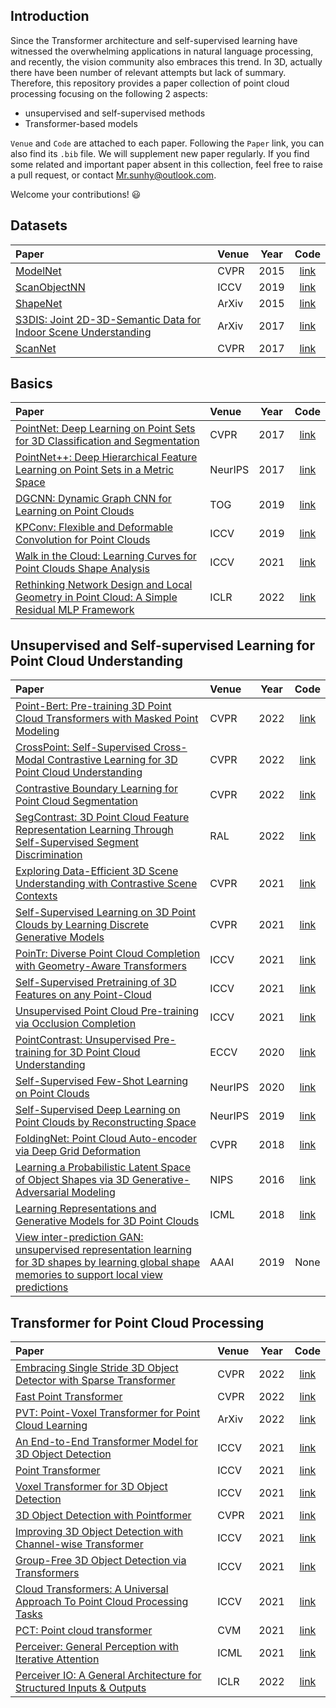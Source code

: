 ## Introduction
Since the Transformer architecture and self-supervised learning have witnessed the overwhelming applications 
in natural language processing, 
and recently, the vision community also embraces this trend. 
In 3D, actually there have been number of relevant attempts but lack of summary. 
Therefore, this repository provides a paper collection of point cloud processing focusing on the following 2 aspects: 

* unsupervised and self-supervised methods 
* Transformer-based models

`Venue` and `Code` are attached to each paper. Following the `Paper` link, you can also find its `.bib` file. 
We will supplement new paper regularly. If you find some related and important paper absent in this collection, 
feel free to raise a pull request, or contact Mr.sunhy@outlook.com. 

Welcome your contributions! :smiley:

## Datasets
| Paper      | Venue | Year | Code |
| :----------- | :----------- | :-----------: | :-----------: |
| [ModelNet](https://openaccess.thecvf.com/content_cvpr_2015/html/Wu_3D_ShapeNets_A_2015_CVPR_paper.html) | CVPR | 2015 | [link](https://shapenet.org/) |
| [ScanObjectNN](https://openaccess.thecvf.com/content_ICCV_2019/html/Uy_Revisiting_Point_Cloud_Classification_A_New_Benchmark_Dataset_and_Classification_ICCV_2019_paper.html) | ICCV | 2019 | [link](https://hkust-vgd.github.io/scanobjectnn/) |
| [ShapeNet](https://arxiv.org/abs/1512.03012) | ArXiv | 2015 | [link](https://shapenet.org/) |
| [S3DIS: Joint 2D-3D-Semantic Data for Indoor Scene Understanding](http://buildingparser.stanford.edu/dataset.html) | ArXiv | 2017 | [link](https://github.com/alexsax/2D-3D-Semantics) |
| [ScanNet](https://openaccess.thecvf.com/content_cvpr_2017/html/Dai_ScanNet_Richly-Annotated_3D_CVPR_2017_paper.html) | CVPR | 2017 | [link](http://www.scan-net.org/) |


## Basics
| Paper      | Venue | Year | Code |
| :----------- | :----------- | :-----------: | :-----------: |
| [PointNet: Deep Learning on Point Sets for 3D Classification and Segmentation](https://openaccess.thecvf.com/content_cvpr_2017/html/Qi_PointNet_Deep_Learning_CVPR_2017_paper.html) | CVPR | 2017 | [link](https://github.com/yanx27/Pointnet_Pointnet2_pytorch) |
| [PointNet++: Deep Hierarchical Feature Learning on Point Sets in a Metric Space](https://papers.nips.cc/paper/2017/hash/d8bf84be3800d12f74d8b05e9b89836f-Abstract.html) | NeurIPS | 2017 | [link](https://github.com/yanx27/Pointnet_Pointnet2_pytorch) |
| [DGCNN: Dynamic Graph CNN for Learning on Point Clouds](https://dl.acm.org/doi/10.1145/3326362) | TOG | 2019 | [link](https://github.com/WangYueFt/dgcnn) |
| [KPConv: Flexible and Deformable Convolution for Point Clouds](https://openaccess.thecvf.com/content_ICCV_2019/html/Thomas_KPConv_Flexible_and_Deformable_Convolution_for_Point_Clouds_ICCV_2019_paper.html) | ICCV | 2019 | [link](https://github.com/HuguesTHOMAS/KPConv) |
| [Walk in the Cloud: Learning Curves for Point Clouds Shape Analysis](https://openaccess.thecvf.com/content/ICCV2021/html/Xiang_Walk_in_the_Cloud_Learning_Curves_for_Point_Clouds_Shape_ICCV_2021_paper.html) | ICCV | 2021 | [link](https://github.com/tiangexiang/CurveNet) |
| [Rethinking Network Design and Local Geometry in Point Cloud: A Simple Residual MLP Framework](https://openreview.net/forum?id=3Pbra-_u76D) | ICLR | 2022 | [link](https://github.com/ma-xu/pointMLP-pytorch) |


## Unsupervised and Self-supervised Learning for Point Cloud Understanding
| Paper      | Venue | Year | Code |
| :----------- | :----------- | :-----------: | :-----------: |
| [Point-Bert: Pre-training 3D Point Cloud Transformers with Masked Point Modeling](https://openaccess.thecvf.com/content/CVPR2022/papers/Yu_Point-BERT_Pre-Training_3D_Point_Cloud_Transformers_With_Masked_Point_Modeling_CVPR_2022_paper.pdf) | CVPR | 2022 | [link](https://github.com/lulutang0608/Point-BERT) |
| [CrossPoint: Self-Supervised Cross-Modal Contrastive Learning for 3D Point Cloud Understanding](https://openaccess.thecvf.com/content/CVPR2022/papers/Afham_CrossPoint_Self-Supervised_Cross-Modal_Contrastive_Learning_for_3D_Point_Cloud_Understanding_CVPR_2022_paper.pdf) | CVPR | 2022 | [link](https://github.com/MohamedAfham/CrossPoint) |
| [Contrastive Boundary Learning for Point Cloud Segmentation](https://openaccess.thecvf.com/content/CVPR2022/papers/Tang_Contrastive_Boundary_Learning_for_Point_Cloud_Segmentation_CVPR_2022_paper.pdf) | CVPR | 2022 | [link](https://github.com/LiyaoTang/contrastBoundary) |
| [SegContrast: 3D Point Cloud Feature Representation Learning Through Self-Supervised Segment Discrimination](https://ieeexplore.ieee.org/document/9681336/) | RAL | 2022 | [link](https://github.com/PRBonn/segcontrast) |
| [Exploring Data-Efficient 3D Scene Understanding with Contrastive Scene Contexts](https://openaccess.thecvf.com/content/CVPR2021/html/Hou_Exploring_Data-Efficient_3D_Scene_Understanding_With_Contrastive_Scene_Contexts_CVPR_2021_paper.html) | CVPR | 2021 | [link](https://github.com/facebookresearch/ContrastiveSceneContexts) |
| [Self-Supervised Learning on 3D Point Clouds by Learning Discrete Generative Models](https://openaccess.thecvf.com/content/CVPR2021/html/Eckart_Self-Supervised_Learning_on_3D_Point_Clouds_by_Learning_Discrete_Generative_CVPR_2021_paper.html) | CVPR | 2021 | [link]() |
| [PoinTr: Diverse Point Cloud Completion with Geometry-Aware Transformers](https://openaccess.thecvf.com/content/ICCV2021/html/Yu_PoinTr_Diverse_Point_Cloud_Completion_With_Geometry-Aware_Transformers_ICCV_2021_paper.html) | ICCV | 2021 | [link](https://github.com/yuxumin/PoinTr) |
| [Self-Supervised Pretraining of 3D Features on any Point-Cloud](https://openaccess.thecvf.com/content/ICCV2021/html/Zhang_Self-Supervised_Pretraining_of_3D_Features_on_Any_Point-Cloud_ICCV_2021_paper.html) | ICCV | 2021 | [link](https://github.com/facebookresearch/DepthContrast) |
| [Unsupervised Point Cloud Pre-training via Occlusion Completion](https://openaccess.thecvf.com/content/ICCV2021/html/Wang_Unsupervised_Point_Cloud_Pre-Training_via_Occlusion_Completion_ICCV_2021_paper.html) | ICCV | 2021 | [link](https://github.com/hansen7/OcCo) |
| [PointContrast: Unsupervised Pre-training for 3D Point Cloud Understanding](https://link.springer.com/chapter/10.1007/978-3-030-58580-8_34) | ECCV | 2020 | [link](https://github.com/facebookresearch/PointContrast) |
| [Self-Supervised Few-Shot Learning on Point Clouds](https://proceedings.neurips.cc/paper/2020/hash/50c1f44e426560f3f2cdcb3e19e39903-Abstract.html) | NeurIPS | 2020 | [link](https://github.com/charusharma1991/SSL_PointClouds) |
| [Self-Supervised Deep Learning on Point Clouds by Reconstructing Space](https://papers.nips.cc/paper/2019/hash/993edc98ca87f7e08494eec37fa836f7-Abstract.html) | NeurIPS | 2019 | [link]() |
| [FoldingNet: Point Cloud Auto-encoder via Deep Grid Deformation](https://openaccess.thecvf.com/content_cvpr_2018/html/Yang_FoldingNet_Point_Cloud_CVPR_2018_paper.html) | CVPR | 2018 | [link](https://github.com/AnTao97/UnsupervisedPointCloudReconstruction) |
| [Learning a Probabilistic Latent Space of Object Shapes via 3D Generative-Adversarial Modeling](https://papers.nips.cc/paper/2016/hash/44f683a84163b3523afe57c2e008bc8c-Abstract.html) | NIPS | 2016 | [link](https://github.com/black0017/3D-GAN-pytorch) |
| [Learning Representations and Generative Models for 3D Point Clouds](http://proceedings.mlr.press/v80/achlioptas18a.html) | ICML | 2018 | [link](https://github.com/optas/latent_3d_points) |
| [View inter-prediction GAN: unsupervised representation learning for 3D shapes by learning global shape memories to support local view predictions](https://dl.acm.org/doi/10.1609/aaai.v33i01.33018376) | AAAI | 2019 | None |


## Transformer for Point Cloud Processing
| Paper      | Venue | Year | Code |
| :----------- | :----------- | :-----------: | :-----------: |
| [Embracing Single Stride 3D Object Detector with Sparse Transformer](https://openaccess.thecvf.com/content/CVPR2022/papers/Fan_Embracing_Single_Stride_3D_Object_Detector_With_Sparse_Transformer_CVPR_2022_paper.pdf) | CVPR | 2022 | [link](https://github.com/TuSimple/SST) |
| [Fast Point Transformer](https://arxiv.org/abs/2112.04702) | CVPR | 2022 | [link](https://github.com/POSTECH-CVLab/FastPointTransformer) |
| [PVT: Point-Voxel Transformer for Point Cloud Learning](https://openaccess.thecvf.com/content/CVPR2022/papers/Park_Fast_Point_Transformer_CVPR_2022_paper.pdf) | ArXiv | 2022 | [link](https://github.com/HaochengWan/PVThttps://github.com/HaochengWan/PVT) |
| [An End-to-End Transformer Model for 3D Object Detection](https://openaccess.thecvf.com/content/ICCV2021/html/Misra_An_End-to-End_Transformer_Model_for_3D_Object_Detection_ICCV_2021_paper.html) | ICCV | 2021 | [link](https://github.com/facebookresearch/3detr) |
| [Point Transformer](https://openaccess.thecvf.com/content/ICCV2021/html/Zhao_Point_Transformer_ICCV_2021_paper.html) | ICCV | 2021 | [link](https://github.com/qq456cvb/Point-Transformers) |
| [Voxel Transformer for 3D Object Detection](https://openaccess.thecvf.com/content/ICCV2021/html/Mao_Voxel_Transformer_for_3D_Object_Detection_ICCV_2021_paper.html) | ICCV | 2021 | [link](https://github.com/PointsCoder/VOTR) |
| [3D Object Detection with Pointformer](https://openaccess.thecvf.com/content/CVPR2021/html/Pan_3D_Object_Detection_With_Pointformer_CVPR_2021_paper.html) | CVPR | 2021 | [link](https://github.com/Vladimir2506/Pointformer) |
| [Improving 3D Object Detection with Channel-wise Transformer](https://openaccess.thecvf.com/content/ICCV2021/html/Sheng_Improving_3D_Object_Detection_With_Channel-Wise_Transformer_ICCV_2021_paper.html) | ICCV | 2021 | [link](https://github.com/hlsheng1/CT3D) |
| [Group-Free 3D Object Detection via Transformers](https://openaccess.thecvf.com/content/ICCV2021/html/Liu_Group-Free_3D_Object_Detection_via_Transformers_ICCV_2021_paper.html) | ICCV | 2021 | [link](https://github.com/zeliu98/Group-Free-3D) |
| [Cloud Transformers: A Universal Approach To Point Cloud Processing Tasks](https://openaccess.thecvf.com/content/ICCV2021/html/Mazur_Cloud_Transformers_A_Universal_Approach_to_Point_Cloud_Processing_Tasks_ICCV_2021_paper.html) | ICCV | 2021 | [link](https://github.com/saic-vul/cloud_transformers) |
| [PCT: Point cloud transformer](https://link.springer.com/article/10.1007/s41095-021-0229-5) | CVM | 2021 | [link](https://github.com/Strawberry-Eat-Mango/PCT_Pytorch) |
| [Perceiver: General Perception with Iterative Attention](http://proceedings.mlr.press/v139/jaegle21a.html) | ICML | 2021 | [link](https://github.com/deepmind/deepmind-research) |
| [Perceiver IO: A General Architecture for Structured Inputs & Outputs](https://openreview.net/forum?id=fILj7WpI-g) | ICLR | 2022 | [link](https://github.com/krasserm/perceiver-io) |